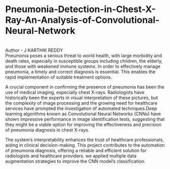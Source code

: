 # Pneumonia-Detection-in-Chest-X-Ray-An-Analysis-of-Convolutional-Neural-Network
<br>
Author - J KARTHIK REDDY
<br>
Pneumonia poses a serious threat to world health, with large morbidity and death rates, especially in susceptible groups including children, the elderly, and those with weakened immune systems. In order to effectively manage pneumonia, a timely and correct diagnosis is essential. This enables the rapid implementation of suitable treatment options. 

A crucial component in confirming the presence of pneumonia has been the use of medical imaging, especially chest X-rays. Radiologists have historically been the experts in visual interpretation of these pictures, but the complexity of image processing and the growing need for healthcare services have prompted the investigation of automated techniques.Deep learning algorithms known as Convolutional Neural Networks (CNNs) have shown impressive performance in image identification tests, suggesting that they might be a viable option for improving the effectiveness and precision of pneumonia diagnosis in chest X-rays.

The system’s interpretability enhances the trust of healthcare professionals, aiding in clinical decision-making. This project contributes to the automation of pneumonia diagnosis, offering a reliable and efficient solution for radiologists and healthcare providers. we applied multiple data augmentation strategies to improve the CNN model’s classification.
